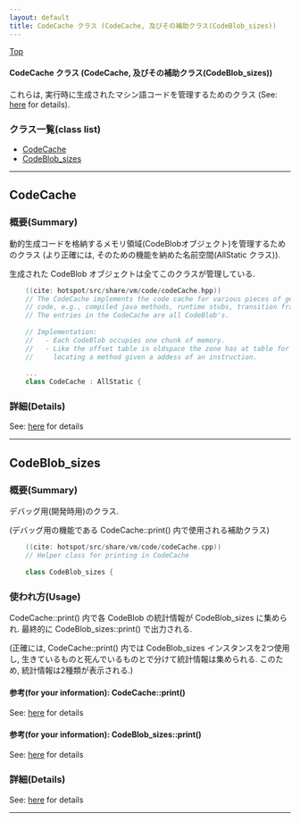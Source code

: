 ```yaml
---
layout: default
title: CodeCache クラス (CodeCache, 及びその補助クラス(CodeBlob_sizes))
---
```

[Top](../index.html)

#### CodeCache クラス (CodeCache, 及びその補助クラス(CodeBlob_sizes))

これらは, 実行時に生成されたマシン語コードを管理するためのクラス (See: [here](no7882z5r.html) for details).


### クラス一覧(class list)

  * [CodeCache](#nokT1mnmIv)
  * [CodeBlob_sizes](#noXHOGjHRP)


---
## <a name="nokT1mnmIv" id="nokT1mnmIv">CodeCache</a>

### 概要(Summary)
動的生成コードを格納するメモリ領域(CodeBlobオブジェクト)を管理するためのクラス
(より正確には, そのための機能を納めた名前空間(AllStatic クラス)).

生成された CodeBlob オブジェクトは全てこのクラスが管理している.


```cpp
    ((cite: hotspot/src/share/vm/code/codeCache.hpp))
    // The CodeCache implements the code cache for various pieces of generated
    // code, e.g., compiled java methods, runtime stubs, transition frames, etc.
    // The entries in the CodeCache are all CodeBlob's.
    
    // Implementation:
    //   - Each CodeBlob occupies one chunk of memory.
    //   - Like the offset table in oldspace the zone has at table for
    //     locating a method given a addess of an instruction.
    
    ...
    class CodeCache : AllStatic {
```




### 詳細(Details)
See: [here](../doxygen/classCodeCache.html) for details

---
## <a name="noXHOGjHRP" id="noXHOGjHRP">CodeBlob_sizes</a>

### 概要(Summary)
デバッグ用(開発時用)のクラス.

(デバッグ用の機能である CodeCache::print() 内で使用される補助クラス)


```cpp
    ((cite: hotspot/src/share/vm/code/codeCache.cpp))
    // Helper class for printing in CodeCache
    
    class CodeBlob_sizes {
```

### 使われ方(Usage)
CodeCache::print() 内で各 CodeBlob の統計情報が CodeBlob_sizes に集められ. 最終的に CodeBlob_sizes::print() で出力される.

(正確には, CodeCache::print() 内では CodeBlob_sizes インスタンスを2つ使用し,
 生きているものと死んでいるものとで分けて統計情報は集められる.
 このため, 統計情報は2種類が表示される.)

#### 参考(for your information): CodeCache::print()
See: [here](no7882n3g.html) for details
#### 参考(for your information): CodeBlob_sizes::print()
See: [here](no4230oiY.html) for details



### 詳細(Details)
See: [here](../doxygen/classCodeBlob__sizes.html) for details

---
